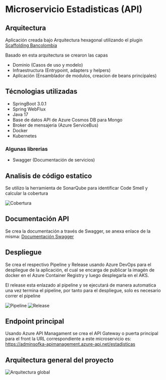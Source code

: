 # Microservicio Estadisticas (API)

## Arquitectura

Aplicación creada bajo Arquitectura hexagonal utilizando el plugin [Scaffolding Bancolombia](https://github.com/bancolombia/scaffold-clean-architecture)

Basado en esta arquitectura se crearon las capas

* Dominio (Casos de uso y modelo)
* Infraestructura (Entrypoint, adapters y helpers)
* Aplicación (Ensamblador de modulos, creacion de beans principales)

## Técnologias utilizadas

* SpringBoot 3.0.1
* Spring WebFlux
* Java 17
* Base de datos API de Azure Cosmos DB para Mongo
* Broker de mensajeria (Azure ServiceBus)
* Docker
* Kubernetes

### Algunas librerias
* Swagger (Documentación de servicios)

## Analisis de código estatico

Se utilizo la herramienta de SonarQube para identificar Code Smell
y calcular la cobertura

![Cobertura](https://res.cloudinary.com/dn4mmllzs/image/upload/c_pad,b_auto:predominant,fl_preserve_transparency/v1675633436/sofka/Cobertura_estadisticas-ms_jagqdq.jpg)

## Documentación API

Se crea la documentación a través de Swagger, se anexa enlace de la misma:
[Documentación Swagger](http://52.226.240.196/swagger-doc/swagger-ui.html)

## Despliegue

Se crea el respectivo Pipeline y Release usando Azure DevOps para el despliegue
de la aplicación, el cual se encarga de publicar la imagén de docker en el
Azure Container Registry y luego desplegarla en el AKS.

El release esta enlazado al pipeline y se ejecutará de manera automatica una
vez termina el pipeline, por tanto para el despliegue, solo es necesario correr
el pipeline

![Pipeline](https://res.cloudinary.com/dn4mmllzs/image/upload/c_pad,b_auto:predominant,fl_preserve_transparency/v1675633195/sofka/Pipeline_estadisticas-ms_qr8xzi.jpg)
![Release](https://res.cloudinary.com/dn4mmllzs/image/upload/c_pad,b_auto:predominant,fl_preserve_transparency/v1675633195/sofka/Release_estadisticas-ms_ujes4k.jpg)

## Endpoint principal

Usando Azure API Managament se crea el API Gateway o puerta principal para el front
la URL correspondiente a este microservicio es:
https://adminsofka-apimanagement.azure-api.net/estadisticas

## Arquitectura general del proyecto

![Arquitectura global](https://res.cloudinary.com/dn4mmllzs/image/upload/c_pad,b_auto:predominant,fl_preserve_transparency/v1675629439/sofka/Arquitectura_aplicaci%C3%B3n_ADMIN_SOFKA-Arquitectura.drawio_axsobv.jpg)
